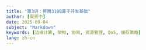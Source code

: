 ```yaml
---
title: "第3讲：昇腾310B算子开发基础"
author: [周贤中]
date: 2025-09-04
subject: "Markdown"
keywords: [边缘计算, 架构, 协同, 资源管理, QoS, 缓存策略]
lang: zh-cn
---
```

